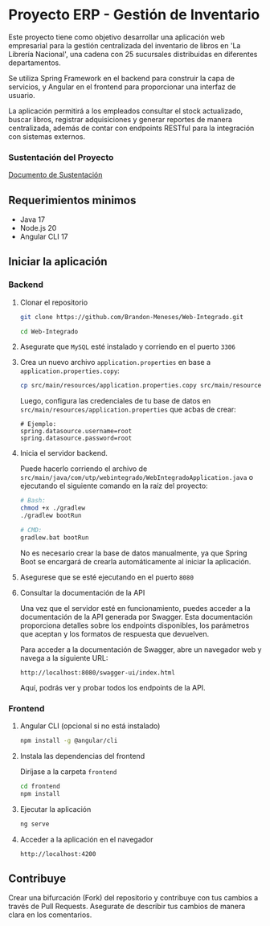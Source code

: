 # Proyecto ERP - Gestión de Inventario

Este proyecto tiene como objetivo desarrollar una aplicación web empresarial para la gestión centralizada del inventario de libros en 'La Librería Nacional', una cadena con 25 sucursales distribuidas en diferentes departamentos.

Se utiliza Spring Framework en el backend para construir la capa de servicios, y Angular en el frontend para proporcionar una interfaz de usuario. 

La aplicación permitirá a los empleados consultar el stock actualizado, buscar libros, registrar adquisiciones y generar reportes de manera centralizada, además de contar con endpoints RESTful para la integración con sistemas externos.

### Sustentación del Proyecto

[Documento de Sustentación](https://utpedupe-my.sharepoint.com/:w:/g/personal/u21315835_utp_edu_pe/EXMG4DOCZIFFppQ89Qh4DiAB6hJr6k-9oX3o0qfirQt58g?e=cpAYLz)

## Requerimientos minimos

- Java 17
- Node.js 20
- Angular CLI 17

## Iniciar la aplicación

### Backend

1. Clonar el repositorio
    ```bash
    git clone https://github.com/Brandon-Meneses/Web-Integrado.git

    cd Web-Integrado
    ```

2. Asegurate que `MySQL` esté instalado y corriendo en el puerto `3306`

3. Crea  un nuevo archivo `application.properties` en base a `application.properties.copy`:

    ```bash
    cp src/main/resources/application.properties.copy src/main/resources/application.properties
    ```

   Luego, configura las credenciales de tu base de datos en `src/main/resources/application.properties` que acbas de crear:

    ```properties
   # Ejemplo:
    spring.datasource.username=root
    spring.datasource.password=root
    ```

4. Inicia el servidor backend.
   
   Puede hacerlo corriendo el archivo de `src/main/java/com/utp/webintegrado/WebIntegradoApplication.java` o ejecutando el siguiente comando en la raíz del proyecto:
   
    ```bash
   # Bash:
   chmod +x ./gradlew
    ./gradlew bootRun
   
    # CMD:
    gradlew.bat bootRun
    ```

    No es necesario crear la base de datos manualmente, ya que Spring Boot se encargará de crearla automáticamente al iniciar la aplicación.


5. Asegurese que se esté ejecutando en el puerto `8080`


6. Consultar la documentación de la API

   Una vez que el servidor esté en funcionamiento, puedes acceder a la documentación de la API generada por Swagger. Esta documentación proporciona detalles sobre los endpoints disponibles, los parámetros que aceptan y los formatos de respuesta que devuelven.

   Para acceder a la documentación de Swagger, abre un navegador web y navega a la siguiente URL:
   
    ```
   http://localhost:8080/swagger-ui/index.html
    ```
   Aquí, podrás ver y probar todos los endpoints de la API.

### Frontend

1. Angular CLI (opcional si no está instalado)
    ```bash
    npm install -g @angular/cli
    ```
2. Instala las dependencias del frontend
    
    Diríjase a la carpeta `frontend`
    ```bash
    cd frontend
    npm install
    ```
3. Ejecutar la aplicación
    ```bash
    ng serve
    ```
4. Acceder a la aplicación en el navegador
    ```
    http://localhost:4200
    ```

## Contribuye

Crear una bifurcación (Fork) del repositorio y contribuye con tus cambios a través de Pull Requests. Asegurate de describir tus cambios de manera clara en los comentarios.
